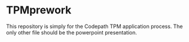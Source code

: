 # TPMprework
This repository is simply for the Codepath TPM application process. The only other file should be the powerpoint presentation.
